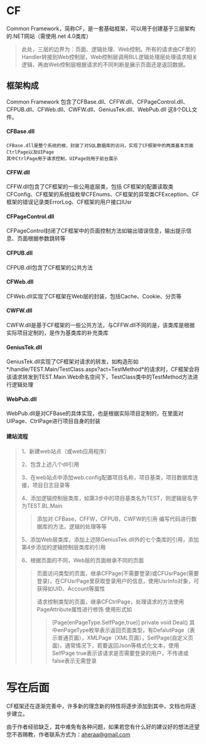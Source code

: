 CF
====

Common Framework，简称CF，是一套基础框架，可以用于创建基于三层架构的.NET网站（需使用.net 4.0类库）

> 此处，三层的边界为：页面、逻辑处理、Web控制。所有的请求由CF里的Handler转接到Web控制层，Web控制层调用BLL逻辑处理层处理请求相关逻辑，再由Web控制层根据请求的不同判断是展示页面还是返回数据。

框架构成
------

Common Framework 包含了CFBase.dll、CFFW.dll、CFPageControl.dll、CFPUB.dll、CFWeb.dll、CWFW.dll、GeniusTek.dll、WebPub.dll 这8个DLL文件。

#### CFBase.dll
    
    CFBase.dll是整个系统的根，封装了对SQL数据库的访问，实现了CF框架中的两类基本页面CtrlPage以及UIPage
    其中CtrlPage用于请求控制，UIPage则用于前台展示
    
#### CFFW.dll

  CFFW.dll包含了CF框架的一些公用底层类，包括
    CF框架的配置读取类CFConfig、CF框架的系统级枚举CFEnums、CF框架的异常类CFException、CF框架的错误记录类ErrorLog、CF框架的用户接口IUsr
    
#### CFPageControl.dll

  CFPageControl封闭了CF框架中的页面控制方法如输出错误信息，输出提示信息、页面根据参数跳转等
  
#### CFPUB.dll

  CFPUB.dll包含了CF框架的公共方法
  
#### CFWeb.dll

  CFWeb.dll实现了CF框架在Web层的封装，包括Cache、Cookie、分页等
  
#### CWFW.dll

  CWFW.dll是基于CF框架的一些公共方法，与CFFW.dll不同的是，该类库是根据实际项目定制的，是作为基类库的补充类库
  
#### GeniusTek.dll

  GeniusTek.dll实现了CF框架对请求的转发，如构造形如*/handle/TEST.Main/TestClass.aspx?act=TestMethod*的请求时，CF框架会将该请求转发到TEST.Main.Web命名空间下，TestClass类中的TestMethod方法进行逻辑处理
  
#### WebPub.dll

  WebPub.dll是对CFBase的具体实现，也是根据实际项目定制的，在里面对UIPage、CtrlPage进行项目自身的封装
  

#### 建站流程

> 1、新建web站点（或web应用程序）
> 
> 2、包含上述八个dll引用
> 
> 3、在web站点中添加web.config配置项目名称，项目基类，项目数据库连接，项目日志目录等
> 
> 4、添加逻辑控制层类库，如第3步中的项目基类名为TEST，则逻辑层名字为TEST.BL.Main
> > 添加对 CFBase，CFFW，CFPUB，CWFW的引用
> > 编写代码进行数据库的方法，逻辑的处理等等
>
> 5、添加Web层类库，添加上述除GeniusTek.dll外的七个类库的引用，添加第4步添加的逻辑控制层类库的引用
> 
> 6、根据页面的不同，Web层的页面继承不同的页面
>
> > 页面访问类型的页面，继承CFPage(不需要登录)或CFUsrPage(需要登录)，在CFUsrPage里获取登录用户的信息，使用UsrInfo对象，可获得如UID、Account等属性
> > 
> > 请求控制类型的页面，继承CFCtrlPage，处理请求的方法使用PageAttribute属性进行修饰
> > 使用形式如
> > > [Page(enPageType.SelfPage,true)]
> > > private void Deal()
> > 其中enPageType枚举表示返回页面类型，有DefalutPage（表示普通页面），XMLPage（XML页面），SelfPage(自定义页面)，通常情况下，若要返回Json等格式化文本，使用SelfPage
> > true表示该请求是否需要登录的用户，不传递或false表示无需登录


写在后面
===
CF框架还在逐渐完善中，许多新的理念新的特性将逐步添加到其中，文档也将逐步建立。

由于作者经验缺乏，其中难免有各种问题，如果若您有什么好的建议好的想法还望您不吝赐教，作者联系方式为：aheraa@gmail.com











